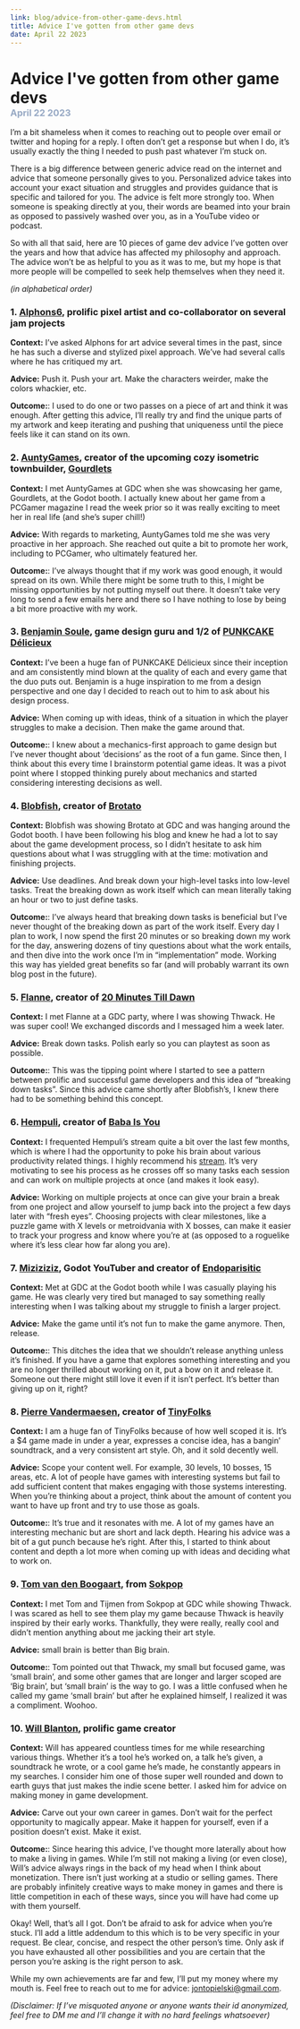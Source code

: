 ```yaml
---
link: blog/advice-from-other-game-devs.html
title: Advice I've gotten from other game devs
date: April 22 2023
---
```

<h1 style="margin-bottom: 0px;">Advice I've gotten from other game devs</h1>
<h3 style="color: #97a9c4; margin-top: 0px;">April 22 2023</h3>

I’m a bit shameless when it comes to reaching out to people over email or twitter and hoping for a reply. I often don’t get a response but when I do, it’s usually exactly the thing I needed to push past whatever I’m stuck on.

There is a big difference between generic advice read on the internet and advice that someone personally gives to you. Personalized advice takes into account your exact situation and struggles and provides guidance that is specific and tailored for you. The advice is felt more strongly too. When someone is speaking directly at you, their words are beamed into your brain as opposed to passively washed over you, as in a YouTube video or podcast.

So with all that said, here are 10 pieces of game dev advice I’ve gotten over the years and how that advice has affected my philosophy and approach. The advice won’t be as helpful to you as it was to me, but my hope is that more people will be compelled to seek help themselves when they need it.

_(in alphabetical order)_

### 1. [Alphons6](https://twitter.com/Alphons63), prolific pixel artist and co-collaborator on several jam projects

**Context:** I’ve asked Alphons for art advice several times in the past, since he has such a diverse and stylized pixel approach. We’ve had several calls where he has critiqued my art.

**Advice:** Push it. Push your art. Make the characters weirder, make the colors whackier, etc.

**Outcome:**: I used to do one or two passes on a piece of art and think it was enough. After getting this advice, I’ll really try and find the unique parts of my artwork and keep iterating and pushing that uniqueness until the piece feels like it can stand on its own.

### 2. [AuntyGames](https://twitter.com/AuntyGames), creator of the upcoming cozy isometric townbuilder, [Gourdlets](https://store.steampowered.com/app/2013730/Gourdlets/)

**Context:** I met AuntyGames at GDC when she was showcasing her game, Gourdlets, at the Godot booth. I actually knew about her game from a PCGamer magazine I read the week prior so it was really exciting to meet her in real life (and she’s super chill!)

**Advice:** With regards to marketing, AuntyGames told me she was very proactive in her approach. She reached out quite a bit to promote her work, including to PCGamer, who ultimately featured her.

**Outcome:**: I’ve always thought that if my work was good enough, it would spread on its own. While there might be some truth to this, I might be missing opportunities by not putting myself out there. It doesn’t take very long to send a few emails here and there so I have nothing to lose by being a bit more proactive with my work.

### 3. [Benjamin Soule](https://twitter.com/benjamin_soule_), game design guru and 1/2 of [PUNKCAKE Délicieux](https://punkcake.itch.io/)

**Context:** I’ve been a huge fan of PUNKCAKE Délicieux since their inception and am consistently mind blown at the quality of each and every game that the duo puts out. Benjamin is a huge inspiration to me from a design perspective and one day I decided to reach out to him to ask about his design process.

**Advice:** When coming up with ideas, think of a situation in which the player struggles to make a decision. Then make the game around that.

**Outcome:**: I knew about a mechanics-first approach to game design but I’ve never thought about ‘decisions’ as the root of a fun game. Since then, I think about this every time I brainstorm potential game ideas. It was a pivot point where I stopped thinking purely about mechanics and started considering interesting decisions as well.

### 4. [Blobfish](https://twitter.com/blobfishdev), creator of [Brotato](https://store.steampowered.com/app/1942280/Brotato)

**Context:** Blobfish was showing Brotato at GDC and was hanging around the Godot booth. I have been following his blog and knew he had a lot to say about the game development process, so I didn’t hesitate to ask him questions about what I was struggling with at the time: motivation and finishing projects.

**Advice:** Use deadlines. And break down your high-level tasks into low-level tasks. Treat the breaking down as work itself which can mean literally taking an hour or two to just define tasks.

**Outcome:**: I’ve always heard that breaking down tasks is beneficial but I’ve never thought of the breaking down as part of the work itself. Every day I plan to work, I now spend the first 20 minutes or so breaking down my work for the day, answering dozens of tiny questions about what the work entails, and then dive into the work once I’m in “implementation” mode. Working this way has yielded great benefits so far (and will probably warrant its own blog post in the future).

### 5. [Flanne](https://twitter.com/flanne7), creator of [20 Minutes Till Dawn](https://store.steampowered.com/app/1966900/20_Minutes_Till_Dawn/)

**Context:** I met Flanne at a GDC party, where I was showing Thwack. He was super cool! We exchanged discords and I messaged him a week later.

**Advice:** Break down tasks. Polish early so you can playtest as soon as possible.

**Outcome:**: This was the tipping point where I started to see a pattern between prolific and successful game developers and this idea of “breaking down tasks”. Since this advice came shortly after Blobfish’s, I knew there had to be something behind this concept.

### 6. [Hempuli](https://twitter.com/ESAdevlog), creator of [Baba Is You](https://store.steampowered.com/app/736260/Baba_Is_You/)

**Context:** I frequented Hempuli’s stream quite a bit over the last few months, which is where I had the opportunity to poke his brain about various productivity related things. I highly recommend his [stream](https://www.twitch.tv/hempuli). It’s very motivating to see his process as he crosses off so many tasks each session and can work on multiple projects at once (and makes it look easy).

**Advice:** Working on multiple projects at once can give your brain a break from one project and allow yourself to jump back into the project a few days later with “fresh eyes”. Choosing projects with clear milestones, like a puzzle game with X levels or metroidvania with X bosses, can make it easier to track your progress and know where you’re at (as opposed to a roguelike where it’s less clear how far along you are).

### 7. [Miziziziz](https://twitter.com/miziziziz), Godot YouTuber and creator of [Endoparisitic](https://store.steampowered.com/app/2124780/Endoparasitic/)

**Context:** Met at GDC at the Godot booth while I was casually playing his game. He was clearly very tired but managed to say something really interesting when I was talking about my struggle to finish a larger project.

**Advice:** Make the game until it’s not fun to make the game anymore. Then, release.

**Outcome:**: This ditches the idea that we shouldn’t release anything unless it’s finished. If you have a game that explores something interesting and you are no longer thrilled about working on it, put a bow on it and release it. Someone out there might still love it even if it isn’t perfect. It’s better than giving up on it, right?

### 8. [Pierre Vandermaesen](https://twitter.com/pyairvander), creator of [TinyFolks](https://store.steampowered.com/app/1909420/Tinyfolks/)

**Context:** I am a huge fan of TinyFolks because of how well scoped it is. It’s a $4 game made in under a year, expresses a concise idea, has a bangin’ soundtrack, and a very consistent art style. Oh, and it sold decently well.

**Advice:** Scope your content well. For example, 30 levels, 10 bosses, 15 areas, etc. A lot of people have games with interesting systems but fail to add sufficient content that makes engaging with those systems interesting. When you’re thinking about a project, think about the amount of content you want to have up front and try to use those as goals.

**Outcome:**: It’s true and it resonates with me. A lot of my games have an interesting mechanic but are short and lack depth. Hearing his advice was a bit of a gut punch because he’s right. After this, I started to think about content and depth a lot more when coming up with ideas and deciding what to work on.

### 9. [Tom van den Boogaart](https://twitter.com/TomBoogaart), from [Sokpop](https://sokpop.itch.io/)

**Context:** I met Tom and Tijmen from Sokpop at GDC while showing Thwack. I was scared as hell to see them play my game because Thwack is heavily inspired by their early works. Thankfully, they were really, really cool and didn’t mention anything about me jacking their art style.

**Advice:** small brain is better than Big brain.

**Outcome:**: Tom pointed out that Thwack, my small but focused game, was ‘small brain’, and some other games that are longer and larger scoped are ‘Big brain’, but ‘small brain’ is the way to go. I was a little confused when he called my game ‘small brain’ but after he explained himself, I realized it was a compliment. Woohoo.

### 10. [Will Blanton](https://twitter.com/x01010111), prolific game creator

**Context:** Will has appeared countless times for me while researching various things. Whether it’s a tool he’s worked on, a talk he’s given, a soundtrack he wrote, or a cool game he’s made, he constantly appears in my searches. I consider him one of those super well rounded and down to earth guys that just makes the indie scene better. I asked him for advice on making money in game development.

**Advice:** Carve out your own career in games. Don’t wait for the perfect opportunity to magically appear. Make it happen for yourself, even if a position doesn’t exist. Make it exist.

**Outcome:**: Since hearing this advice, I’ve thought more laterally about how to make a living in games. While I’m still not making a living (or even close), Will’s advice always rings in the back of my head when I think about monetization. There isn’t just working at a studio or selling games. There are probably infinitely creative ways to make money in games and there is little competition in each of these ways, since you will have had come up with them yourself.

Okay! Well, that’s all I got. Don’t be afraid to ask for advice when you’re stuck. I’ll add a little addendum to this which is to be very specific in your request. Be clear, concise, and respect the other person’s time. Only ask if you have exhausted all other possibilities and you are certain that the person you’re asking is the right person to ask.

While my own achievements are far and few, I’ll put my money where my mouth is. Feel free to reach out to me for advice: jontopielski@gmail.com.

_(Disclaimer: If I’ve misquoted anyone or anyone wants their id anonymized, feel free to DM me and I’ll change it with no hard feelings whatsoever)_